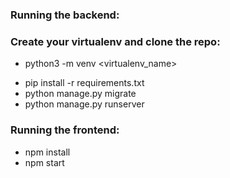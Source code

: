 
### Running the backend:

### Create your virtualenv and clone the repo:

* python3 -m venv <virtualenv_name>
- pip install -r requirements.txt
- python manage.py migrate
- python manage.py runserver

### Running the frontend:

- npm install
- npm start
```
